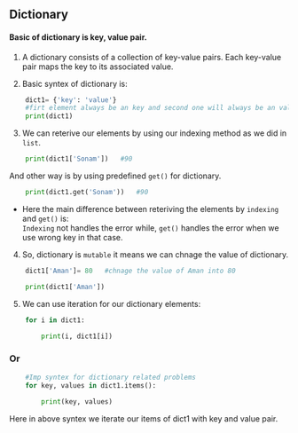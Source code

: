 ## Dictionary
#### Basic of dictionary is key, value pair.


1) A dictionary consists of a collection of key-value pairs. Each key-value pair maps the key to its associated value.

2) Basic syntex of dictionary is:
```python
    dict1= {'key': 'value'} 
    #firt element always be an key and second one will always be an value.
    print(dict1)

```

3) We can reterive our elements by using our indexing method as we did in `list`.

```python
    print(dict1['Sonam'])   #90
```
And other way is by using predefined `get()` for dictionary.

```python
    print(dict1.get('Sonam'))   #90
```

* Here the main difference between reteriving the elements by `indexing` and `get()` is:
<br>`Indexing` not handles the error while,    `get()` handles the error when we use wrong key in that case.  

4) So, dictionary is `mutable` it means we can chnage the value of dictionary.

```python
    dict1['Aman']= 80   #chnage the value of Aman into 80

    print(dict1['Aman'])
```

5) We can use iteration for our dictionary elements:
```python
    for i in dict1:

        print(i, dict1[i])
```
### Or

```python
    #Imp syntex for dictionary related problems
    for key, values in dict1.items():
        
        print(key, values)
```
Here in above syntex we iterate our items of dict1 with key and value pair.